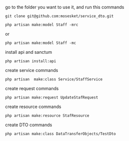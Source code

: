 go to the folder you want to use it, and run this commands
```
git clone git@github.com:mosesket/service_dto.git
```

```
php artisan make:model Staff -mrc 
```
or 
```
php artisan make:model Staff -mc 
```

install api and sanctum
```
php artisan install:api
```

create service commands
```
php artisan  make:class Service/StaffService
```

create request commands
```
php artisan make:request UpdateStafRequest
```

create resource commands
```
php artisan make:resource StafResource 
```

create DTO commands
```
php artisan make:class DataTransferObjects/TestDto 
```
